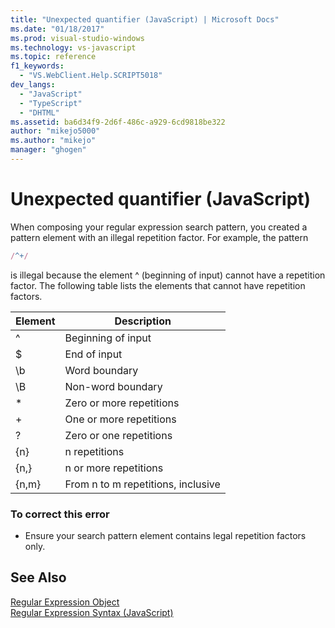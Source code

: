 ```yaml
---
title: "Unexpected quantifier (JavaScript) | Microsoft Docs"
ms.date: "01/18/2017"
ms.prod: visual-studio-windows
ms.technology: vs-javascript
ms.topic: reference
f1_keywords: 
  - "VS.WebClient.Help.SCRIPT5018"
dev_langs: 
  - "JavaScript"
  - "TypeScript"
  - "DHTML"
ms.assetid: ba6d34f9-2d6f-486c-a929-6cd9818be322
author: "mikejo5000"
ms.author: "mikejo"
manager: "ghogen"
---
```

# Unexpected quantifier (JavaScript)
When composing your regular expression search pattern, you created a pattern element with an illegal repetition factor. For example, the pattern  
  
```js
/^+/  
```  
  
 is illegal because the element ^ (beginning of input) cannot have a repetition factor. The following table lists the elements that cannot have repetition factors.  
  
|Element|Description|  
|-------------|-----------------|  
|^|Beginning of input|  
|$|End of input|  
|\b|Word boundary|  
|\B|Non-word boundary|  
|*|Zero or more repetitions|  
|+|One or more repetitions|  
|?|Zero or one repetitions|  
|{n}|n repetitions|  
|{n,}|n or more repetitions|  
|{n,m}|From n to m repetitions, inclusive|  
  
### To correct this error  
  
- Ensure your search pattern element contains legal repetition factors only.  
  
## See Also  
 [Regular Expression Object](../../javascript/reference/regular-expression-object-javascript.md)   
 [Regular Expression Syntax (JavaScript)](https://msdn.microsoft.com/library/1400241x)